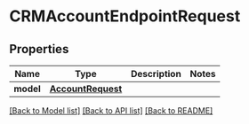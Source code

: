 # CRMAccountEndpointRequest


## Properties
Name | Type | Description | Notes
------------ | ------------- | ------------- | -------------
**model** | [**AccountRequest**](AccountRequest.md) |  | 

[[Back to Model list]](../README.md#documentation-for-models) [[Back to API list]](../README.md#documentation-for-api-endpoints) [[Back to README]](../README.md)


